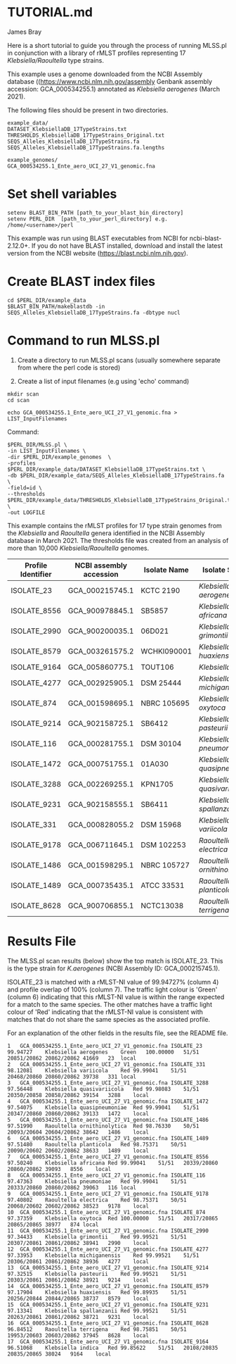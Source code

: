 
# TUTORIAL.md

James Bray

Here is a short tutorial to guide you through the process of running MLSS.pl
in conjunction with a library of rMLST profiles representing 17 *Klebsiella/Raoultella* type strains.

This example uses a genome downloaded from the NCBI Assembly database ((https://www.ncbi.nlm.nih.gov/assembly Genbank assembly accession: GCA_000534255.1) annotated as *Klebsiella aerogenes* (March 2021). 

The following files should be present in two directories.

```
example_data/
DATASET_KlebsiellaDB_17TypeStrains.txt
THRESHOLDS_KlebsiellaDB_17TypeStrains_Original.txt
SEQS_Alleles_KlebsiellaDB_17TypeStrains.fa
SEQS_Alleles_KlebsiellaDB_17TypeStrains.fa.lengths

example_genomes/
GCA_000534255.1_Ente_aero_UCI_27_V1_genomic.fna

```
# Set shell variables

```
setenv BLAST_BIN_PATH [path_to_your_blast_bin_directory]
setenv PERL_DIR  [path_to_your_perl_directory] e.g. /home/<username>/perl  
```

This example was run using BLAST executables from NCBI for ncbi-blast-2.12.0+.
If you do not have BLAST installed, download and install the latest version from the NCBI website (https://blast.ncbi.nlm.nih.gov).

# Create BLAST index files
```
cd $PERL_DIR/example_data
$BLAST_BIN_PATH/makeblastdb -in SEQS_Alleles_KlebsiellaDB_17TypeStrains.fa -dbtype nucl
```


# Command to run MLSS.pl

1. Create a directory to run MLSS.pl scans
(usually somewhere separate from where the perl code is stored)

2. Create a list of input filenames (e.g using 'echo' command)

```
mkdir scan
cd scan

echo GCA_000534255.1_Ente_aero_UCI_27_V1_genomic.fna > LIST_InputFilenames
```

Command:
```
$PERL_DIR/MLSS.pl \
-in LIST_InputFilenames \
-dir $PERL_DIR/example_genomes  \
-profiles $PERL_DIR/example_data/DATASET_KlebsiellaDB_17TypeStrains.txt \
-db $PERL_DIR/example_data/SEQS_Alleles_KlebsiellaDB_17TypeStrains.fa \
-field=id \
--thresholds $PERL_DIR/example_data/THRESHOLDS_KlebsiellaDB_17TypeStrains_Original.txt \
-out LOGFILE
```

This example contains the rMLST profiles for 17 type strain genomes from the *Klebsiella* and *Raoultella* genera
identified in the NCBI Assembly database in March 2021. The thresholds file was created from an analysis of more than 10,000 *Klebsiella/Raoultella* genomes.


| Profile Identifier | NCBI assembly accession | Isolate Name | Isolate Species |
| --- | --- | --- | --- |
| ISOLATE_23 | GCA_000215745.1 | KCTC 2190 | *Klebsiella aerogenes* |
| ISOLATE_8556 | GCA_900978845.1 | SB5857 | *Klebsiella africana* |
| ISOLATE_2990 | GCA_900200035.1 | 06D021 | *Klebsiella grimontii* |
| ISOLATE_8579 | GCA_003261575.2 | WCHKl090001 | *Klebsiella huaxiensis* |
| ISOLATE_9164 | GCA_005860775.1 | TOUT106 | *Klebsiella indica* |
| ISOLATE_4277 | GCA_002925905.1 | DSM 25444 | *Klebsiella michiganensis* |
| ISOLATE_874 | GCA_001598695.1 | NBRC 105695 | *Klebsiella oxytoca* |
| ISOLATE_9214 | GCA_902158725.1 | SB6412 | *Klebsiella pasteurii* |
| ISOLATE_116 | GCA_000281755.1 | DSM 30104 | *Klebsiella pneumoniae* |
| ISOLATE_1472 | GCA_000751755.1 | 01A030 | *Klebsiella quasipneumoniae* |
| ISOLATE_3288 | GCA_002269255.1 | KPN1705 | *Klebsiella quasivariicola* |
| ISOLATE_9231 | GCA_902158555.1 | SB6411 | *Klebsiella spallanzanii* |
| ISOLATE_331 | GCA_000828055.2 | DSM 15968 | *Klebsiella variicola* |
| ISOLATE_9178 | GCA_006711645.1 | DSM 102253 | *Raoultella electrica* |
| ISOLATE_1486 | GCA_001598295.1 | NBRC 105727 | *Raoultella ornithinolytica* |
| ISOLATE_1489 | GCA_000735435.1 | ATCC 33531 | *Raoultella planticola* |
| ISOLATE_8628 | GCA_900706855.1 | NCTC13038 | *Raoultella terrigena* |


# Results File

The MLSS.pl scan results (below) show the top match is ISOLATE_23. This is the type strain for *K.aerogenes* (NCBI Assembly ID: GCA_000215745.1).

ISOLATE_23 is matched with a rMLST-NI value of 99.94727% (column 4) and profile overlap of 100% (column 7).
The traffic light colour is 'Green' (column 6) indicating that this rMLST-NI value is within the range expected for
a match to the same species. The other matches have a traffic light colour of 'Red' indicating
that the rMLST-NI value is consistent with matches that do not share the same species as the associated profile.

For an explanation of the other fields in the results file, see the README file.

```
1	GCA_000534255.1_Ente_aero_UCI_27_V1_genomic.fna	ISOLATE_23	99.94727	Klebsiella aerogenes	Green	100.00000	51/51	20851/20862	20862/20862	41669	23	local
2	GCA_000534255.1_Ente_aero_UCI_27_V1_genomic.fna	ISOLATE_331	98.12081	Klebsiella variicola	Red	99.99041	51/51	20468/20860	20860/20862	39738	331	local
3	GCA_000534255.1_Ente_aero_UCI_27_V1_genomic.fna	ISOLATE_3288	97.56448	Klebsiella quasivariicola	Red	99.98083	51/51	20350/20858	20858/20862	39154	3288	local
4	GCA_000534255.1_Ente_aero_UCI_27_V1_genomic.fna	ISOLATE_1472	97.54075	Klebsiella quasipneumoniae	Red	99.99041	51/51	20347/20860	20860/20862	39133	1472	local
5	GCA_000534255.1_Ente_aero_UCI_27_V1_genomic.fna	ISOLATE_1486	97.51990	Raoultella ornithinolytica	Red	98.76330	50/51	20093/20604	20604/20862	38642	1486	local
6	GCA_000534255.1_Ente_aero_UCI_27_V1_genomic.fna	ISOLATE_1489	97.51480	Raoultella planticola	Red	98.75371	50/51	20090/20602	20602/20862	38633	1489	local
7	GCA_000534255.1_Ente_aero_UCI_27_V1_genomic.fna	ISOLATE_8556	97.50240	Klebsiella africana	Red	99.99041	51/51	20339/20860	20860/20862	39093	8556	local
8	GCA_000534255.1_Ente_aero_UCI_27_V1_genomic.fna	ISOLATE_116	97.47363	Klebsiella pneumoniae	Red	99.99041	51/51	20333/20860	20860/20862	39063	116	local
9	GCA_000534255.1_Ente_aero_UCI_27_V1_genomic.fna	ISOLATE_9178	97.40802	Raoultella electrica	Red	98.75371	50/51	20068/20602	20602/20862	38523	9178	local
10	GCA_000534255.1_Ente_aero_UCI_27_V1_genomic.fna	ISOLATE_874	97.37359	Klebsiella oxytoca	Red	100.00000	51/51	20317/20865	20865/20865	38977	874	local
11	GCA_000534255.1_Ente_aero_UCI_27_V1_genomic.fna	ISOLATE_2990	97.34433	Klebsiella grimontii	Red	99.99521	51/51	20307/20861	20861/20862	38941	2990	local
12	GCA_000534255.1_Ente_aero_UCI_27_V1_genomic.fna	ISOLATE_4277	97.33953	Klebsiella michiganensis	Red	99.99521	51/51	20306/20861	20861/20862	38936	4277	local
13	GCA_000534255.1_Ente_aero_UCI_27_V1_genomic.fna	ISOLATE_9214	97.32515	Klebsiella pasteurii	Red	99.99521	51/51	20303/20861	20861/20862	38921	9214	local
14	GCA_000534255.1_Ente_aero_UCI_27_V1_genomic.fna	ISOLATE_8579	97.17904	Klebsiella huaxiensis	Red	99.89935	51/51	20256/20844	20844/20865	38737	8579	local
15	GCA_000534255.1_Ente_aero_UCI_27_V1_genomic.fna	ISOLATE_9231	97.13341	Klebsiella spallanzanii	Red	99.99521	51/51	20263/20861	20861/20862	38721	9231	local
16	GCA_000534255.1_Ente_aero_UCI_27_V1_genomic.fna	ISOLATE_8628	96.84512	Raoultella terrigena	Red	98.75851	50/51	19953/20603	20603/20862	37945	8628	local
17	GCA_000534255.1_Ente_aero_UCI_27_V1_genomic.fna	ISOLATE_9164	96.51068	Klebsiella indica	Red	99.85622	51/51	20108/20835	20835/20865	38024	9164	local

```
